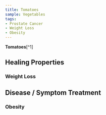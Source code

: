 ```yaml
---
title: Tomatoes
sample: Vegetables
tags:
- Prostate Cancer
- Weight Loss
- Obesity
---
```

**Tomatoes**[^1]

## Healing Properties

### Weight Loss

## Disease / Symptom Treatment

### Obesity